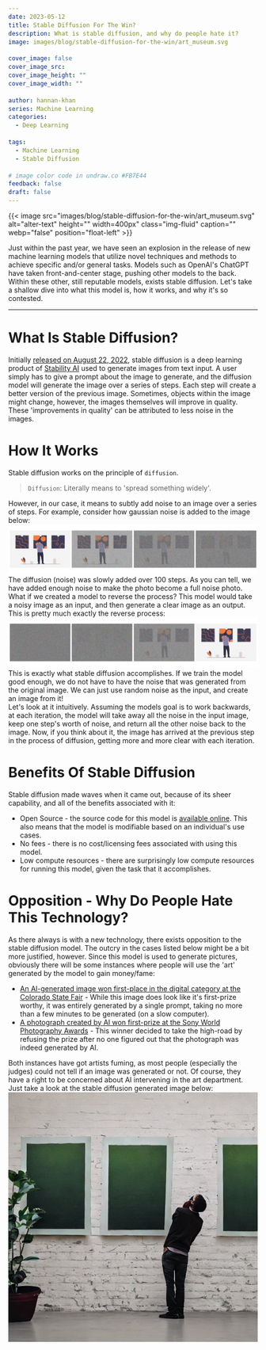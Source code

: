 ```yaml
---
date: 2023-05-12
title: Stable Diffusion For The Win?
description: What is stable diffusion, and why do people hate it?
image: images/blog/stable-diffusion-for-the-win/art_museum.svg

cover_image: false
cover_image_src:
cover_image_height: ""
cover_image_width: ""

author: hannan-khan
series: Machine Learning
categories:
  - Deep Learning

tags:
  - Machine Learning
  - Stable Diffusion

# image color code in undraw.co #FB7E44
feedback: false
draft: false
---
```


{{< image src="images/blog/stable-diffusion-for-the-win/art_museum.svg" alt="alter-text" height="" width=400px"
class="img-fluid" caption="" webp="false" position="float-left" >}}

Just within the past year, we have seen an explosion in the release of new machine learning models that utilize novel
techniques and methods to achieve specific and/or general tasks. Models such as OpenAI's ChatGPT have taken
front-and-center stage, pushing other models to the back. Within these other, still reputable models, exists stable
diffusion. Let's take a shallow dive into what this model is, how it works, and why it's so contested.

________________

# What Is Stable Diffusion?

Initially [released on August 22, 2022](https://stability.ai/blog/stable-diffusion-public-release), stable diffusion is
a deep learning product of [Stability AI](https://stability.ai/) used to generate images from text input. A user
simply has to give a prompt about the image to generate, and the diffusion model will generate the image over a series
of steps. Each step will create a better version of the previous image. Sometimes, objects within the image might
change, however, the images themselves will improve in quality. These 'improvements in quality' can be attributed to
less noise in the images.

# How It Works

Stable diffusion works on the principle of `diffusion`.

> `Diffusion`: Literally means to 'spread something widely'.

However, in our case, it means to subtly add noise to an image over a series of steps. For example, consider how
gaussian noise is added to the image below:
![diffusion.png](images/diffusion.png)
The diffusion (noise) was slowly added over 100 steps. As you can tell, we have added enough noise to make the photo
become a full noise photo. What if we created a model to reverse the process? This model would take a noisy image as an
input, and then generate a clear image as an output. This is pretty much exactly the reverse process:
![reverse-diffusion.png](images/reverse-diffusion.png)
This is exactly what stable diffusion accomplishes. If we train the model good enough, we do not have to have the noise
that was generated from the original image. We can just use random noise as the input, and create an image from it!  
Let's look at it intuitively. Assuming the models goal is to work backwards, at each iteration, the model will take away
all the noise in the input image, keep one step's worth of noise, and return all the other noise back to the image. Now,
if you think about it, the image has arrived at the previous step in the process of diffusion, getting more and more
clear with each iteration.

# Benefits Of Stable Diffusion

Stable diffusion made waves when it came out, because of its sheer capability, and all of the benefits associated with
it:

* Open Source - the source code for this model is [available online](https://github.com/CompVis/stable-diffusion). This
  also means that the model is modifiable based on an individual's use cases.
* No fees - there is no cost/licensing fees associated with using this model.
* Low compute resources - there are surprisingly low compute resources for running this model, given the task that it
  accomplishes.

# Opposition - Why Do People Hate This Technology?

As there always is with a new technology, there exists opposition to the stable diffusion model. The outcry in the cases
listed below might be a bit more justified, however. Since this model is used to generate pictures, obviously there will
be some instances where people will use the 'art' generated by the model to gain money/fame:

* [An AI-generated image won first-place in the digital category at the Colorado State Fair](https://www.nytimes.com/2022/09/02/technology/ai-artificial-intelligence-artists.html) -
  While this image does look like it's first-prize worthy, it was entirely generated by a single prompt, taking no more
  than a few minutes to be generated (on a slow computer).
* [A photograph created by AI won first-prize at the Sony World Photography Awards](https://www.bbc.com/news/entertainment-arts-65296763) -
  This winner decided to take the high-road by refusing the prize after no one figured out that the photograph was
  indeed generated by AI.

Both instances have got artists fuming, as most people (especially the judges) could not tell if an image was generated
or not. Of course, they have a right to be concerned about AI intervening in the art department. Just take a look at the
stable diffusion generated image below:
![man-looking-at-wall-art.png](images/man-looking-at-wall-art.png)

